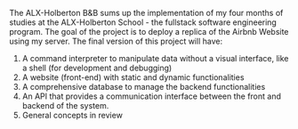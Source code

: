 The ALX-Holberton B&B sums up the implementation of my four months of studies at the ALX-Holberton School - the fullstack software engineering program. The goal of the project is to deploy a replica of the Airbnb Website using my server. The final version of this project will have:

1. A command interpreter to manipulate data without a visual interface, like a shell (for development and debugging)
2. A website (front-end) with static and dynamic functionalities
3. A comprehensive database to manage the backend functionalities
4. An API that provides a communication interface between the front and backend of the system.
5. General concepts in review
